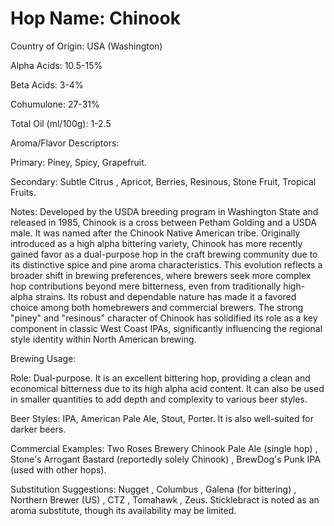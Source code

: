 # Hop Name: Chinook

Country of Origin: USA (Washington)

Alpha Acids: 10.5-15%

Beta Acids: 3-4%

Cohumulone: 27-31%

Total Oil (ml/100g): 1-2.5

Aroma/Flavor Descriptors:

Primary: Piney, Spicy, Grapefruit.

Secondary: Subtle Citrus , Apricot, Berries, Resinous, Stone Fruit, Tropical Fruits.

Notes: Developed by the USDA breeding program in Washington State and released in 1985, Chinook is a cross between Petham Golding and a USDA male. It was named after the Chinook Native American tribe. Originally introduced as a high alpha bittering variety, Chinook has more recently gained favor as a dual-purpose hop in the craft brewing community due to its distinctive spice and pine aroma characteristics. This evolution reflects a broader shift in brewing preferences, where brewers seek more complex hop contributions beyond mere bitterness, even from traditionally high-alpha strains. Its robust and dependable nature has made it a favored choice among both homebrewers and commercial brewers. The strong "piney" and "resinous" character of Chinook has solidified its role as a key component in classic West Coast IPAs, significantly influencing the regional style identity within North American brewing.

Brewing Usage:

Role: Dual-purpose. It is an excellent bittering hop, providing a clean and economical bitterness due to its high alpha acid content. It can also be used in smaller quantities to add depth and complexity to various beer styles.

Beer Styles: IPA, American Pale Ale, Stout, Porter. It is also well-suited for darker beers.

Commercial Examples: Two Roses Brewery Chinook Pale Ale (single hop) , Stone's Arrogant Bastard (reportedly solely Chinook) , BrewDog's Punk IPA (used with other hops).

Substitution Suggestions: Nugget , Columbus , Galena (for bittering) , Northern Brewer (US) , CTZ , Tomahawk , Zeus. Sticklebract is noted as an aroma substitute, though its availability may be limited.
